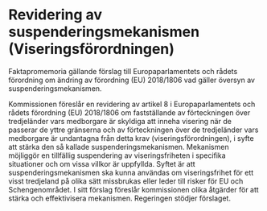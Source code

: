 # Revidering av suspenderingsmekanismen (Viseringsförordningen)

Faktapromemoria gällande förslag till Europaparlamentets och rådets förordning om ändring av förordning (EU) 2018/1806 vad gäller översyn av suspenderingsmekanismen.

Kommissionen föreslår en revidering av artikel 8 i Europaparlamentets och
rådets förordning (EU) 2018/1806 om fastställande av förteckningen över
tredjeländer vars medborgare är skyldiga att inneha visering när de passerar
de yttre gränserna och av förteckningen över de tredjeländer vars medborgare är undantagna från detta krav (viseringsförordningen), i syfte att stärka den så kallade suspenderingsmekanismen. Mekanismen möjliggör en tillfällig suspendering av viseringsfriheten i specifika situationer och om vissa villkor är uppfyllda. Syftet är att suspenderingsmekanismen ska kunna användas om viseringsfrihet för ett visst tredjeland på olika sätt missbrukas eller leder till risker för EU och Schengenområdet. I sitt förslag föreslår kommissionen olika åtgärder för att stärka och effektivisera mekanismen. Regeringen stödjer förslaget.
